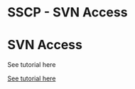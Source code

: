 # SSCP - SVN Access

# SVN Access

See tutorial here

[See tutorial here](/stanford.edu/testduplicationsscp/home/sscp-2020-2021/electrical-2020-2021/electrical-fundamentals/svn-using-altiums-internal-svn-tools)

